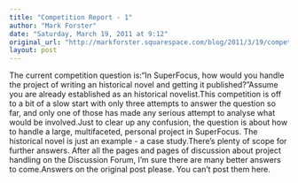 ```yaml
---
title: "Competition Report - 1"
author: "Mark Forster"
date: "Saturday, March 19, 2011 at 9:12"
original_url: "http://markforster.squarespace.com/blog/2011/3/19/competition-report-1.html"
layout: post
---
```


The current competition question is:“In SuperFocus, how would you handle the project of writing an historical novel and getting it published?”Assume you are already established as an historical novelist.This competition is off to a bit of a slow start with only three attempts to answer the question so far, and only one of those has made any serious attempt to analyse what would be involved.Just to clear up any confusion, the question is about how to handle a large, multifaceted, personal project in SuperFocus. The historical novel is just an example - a case study.There’s plenty of scope for further answers. After all the pages and pages of discussion about project handling on the Discussion Forum, I’m sure there are many better answers to come.Answers on the original post please. You can’t post them here.
